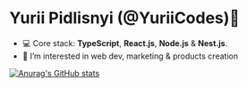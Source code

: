 # Yurii Pidlisnyi (@YuriiCodes)👋
- 💻 Core stack: **TypeScript**, **React.js**, **Node.js** & **Nest.js**. 
- 📍 I’m interested in web dev, marketing & products creation

[![Anurag's GitHub stats](https://github-readme-stats.vercel.app/api?username=YuriiCodes)](https://github.com/anuraghazra/github-readme-stats)

<!---
YuriiCodes/YuriiCodes is a ✨ special ✨ repository because its `README.md` (this file) appears on your GitHub profile.
You can click the Preview link to take a look at your changes.
--->
